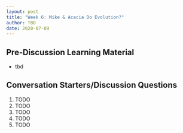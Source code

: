 ```yaml
---
layout: post
title: "Week 6: Mike & Acacia Do Evolution?"
author: TBD
date: 2020-07-09
---
```


## Pre-Discussion Learning Material

* tbd

## Conversation Starters/Discussion Questions

1. TODO
2. TODO
3. TODO
4. TODO
5. TODO
